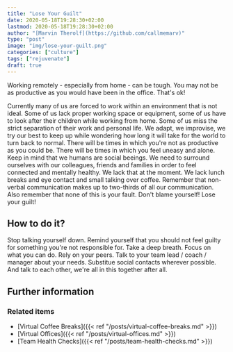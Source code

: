 ```yaml
---
title: "Lose Your Guilt"
date: 2020-05-18T19:28:30+02:00
lastmod: 2020-05-18T19:28:30+02:00
author: "[Marvin Therolf](https://github.com/callmemarv)"
type: "post"
image: "img/lose-your-guilt.png"
categories: ["culture"]
tags: ["rejuvenate"]
draft: true
---
```


Working remotely - especially from home - can be tough. You may not be as productive as you would have been in the office. That's ok!

<!--more-->

Currently many of us are forced to work within an environment that is not ideal. Some of us lack proper working space or equipment, some of us have to look after their children while working from home. Some of us miss the strict separation of their work and personal life. We adapt, we improvise, we try our best to keep up while wondering how long it will take for the world to turn back to normal. There will be times in which you're not as productive as you could be. There will be times in which you feel uneasy and alone. Keep in mind that we humans are social beeings. We need to surround ourselves with our colleagues, friends and families in order to feel connected and mentally healthy. We lack that at the moment. We lack lunch breaks and eye contact and small talking over coffee. Remember that non-verbal communication makes up to two-thirds of all our communication. Also remember that none of this is your fault. Don't blame yourself! Lose your guilt!

## How to do it?

Stop talking yourself down. Remind yourself that you should not feel guilty for something you're not responsible for. Take a deep breath. Focus on what you can do. Rely on your peers. Talk to your team lead / coach / manager about your needs. Substitue social contacts wherever possible. And talk to each other, we're all in this together after all.

## Further information

### Related items

* [Virtual Coffee Breaks]({{< ref "/posts/virtual-coffee-breaks.md" >}})
* [Virtual Offices]({{< ref "/posts/virtual-offices.md" >}})
* [Team Health Checks]({{< ref "/posts/team-health-checks.md" >}})
